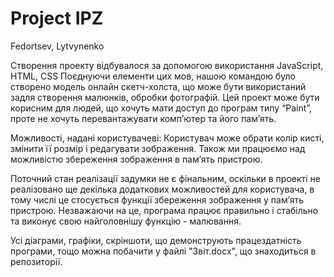 # Project IPZ
Fedortsev, Lytvynenko

Створення проекту відбувалося за допомогою використання JavaScript, HTML, CSS
Поєднуючи елементи цих мов, нашою командою було створено модель онлайн скетч-холста, що може бути використаний задля створення малюнків, обробки фотографій. Цей проект може бути корисним для людей, що хочуть мати доступ до програм типу “Paint”, проте не хочуть перевантажувати комп’ютер та його пам’ять.

Можливості, надані користувачеві: Користувач може обрати колір кисті, змінити її розмір і редагувати зображення. Також ми працюємо над можливістю збереження зображення в пам’ять пристрою.

Поточний стан реалізації задумки не є фінальним, оскільки в проекті не реалізовано ще декілька додаткових можливостей для користувача, в тому числі це стосується функції збереження зображення у пам’ять пристрою. Незважаючи на це, програма працює правильно і стабільно та виконує свою найголовнішу функцію - малювання.

Усі діаграми, графіки, скріншоти, що демонструють працездатність програми, тощо можна побачити у файлі "Звіт.docx", що знаходиться в репозиторії.

